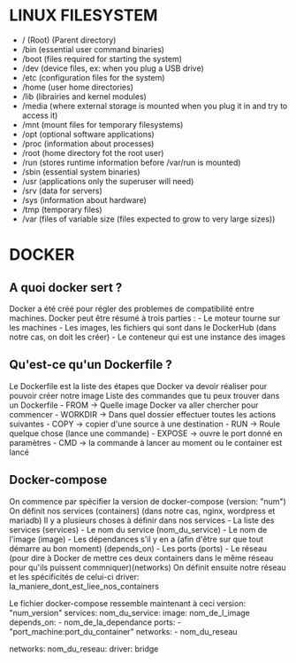 # LINUX FILESYSTEM
- / (Root) (Parent directory)
- /bin (essential user command binaries)
- /boot (files required for starting the system)
- /dev (device files, ex: when you plug a USB drive)
- /etc (configuration files for the system)
- /home (user home directories)
- /lib (librairies and kernel modules)
- /media (where external storage is mounted when you plug it in and try to access it)
- /mnt (mount files for temporary filesystems)
- /opt (optional software applications)
- /proc (information about processes)
- /root (home directory fot the root user)
- /run (stores runtime information before /var/run is mounted)
- /sbin (essential system binaries)
- /usr (applications only the superuser will need)
- /srv (data for servers)
- /sys (information about hardware)
- /tmp (temporary files)
- /var (files of variable size (files expected to grow to very large sizes))

# DOCKER

## A quoi docker sert ?
Docker a été créé pour régler des problemes de compatibilité entre machines.
Docker peut être résumé à trois parties :
	- Le moteur tourne sur les machines
	- Les images, les fichiers qui sont dans le DockerHub (dans notre cas, on doit les créer)
	- Le conteneur qui est une instance des images

## Qu'est-ce qu'un Dockerfile ?
Le Dockerfile est la liste des étapes que Docker va devoir réaliser pour pouvoir créer notre image
Liste des commandes que tu peux trouver dans un Dockerfile
	- FROM -> Quelle image Docker va aller chercher pour commencer
	- WORKDIR -> Dans quel dossier effectuer toutes les actions suivantes
	- COPY -> copier d'une source à une destination
	- RUN -> Roule quelque chose (lance une commande)
	- EXPOSE -> ouvre le port donné en paramètres
	- CMD -> la commande à lancer au moment ou le container est lancé

## Docker-compose
On commence par spécifier la version de docker-compose (version: "num")
On définit nos services (containers) (dans notre cas, nginx, wordpress et mariadb)
Il y a plusieurs choses à définir dans nos services
	- La liste des services (services)
	- Le nom du service (nom_du_service)
	- Le nom de l'image (image)
	- Les dépendances s'il y en a (afin d'être sur que tout démarre au bon moment) (depends_on)
	- Les ports (ports)
	- Le réseau (pour dire à Docker de mettre ces deux containers dans le même réseau pour qu'ils puissent commniquer)(networks)
On définit ensuite notre réseau et les spécificités de celui-ci
driver: la_maniere_dont_est_liee_nos_containers


Le fichier docker-compose ressemble maintenant à ceci
version: "num_version"
services:
	nom_du_service:
		image: nom_de_l_image
		depends_on:
			- nom_de_la_dependance
		ports:
			- "port_machine:port_du_container"
		networks:
			- nom_du_reseau

networks:
	nom_du_reseau:
		driver: bridge

